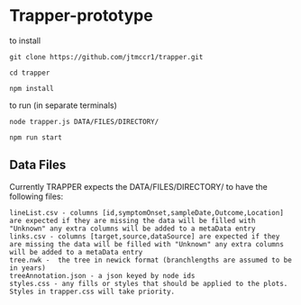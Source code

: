 # Trapper-prototype

to install
```
git clone https://github.com/jtmccr1/trapper.git

cd trapper

npm install
```
to run (in separate terminals)
```
node trapper.js DATA/FILES/DIRECTORY/
```

```
npm run start
```

## Data Files

Currently TRAPPER expects the DATA/FILES/DIRECTORY/ to have the following files:
```
lineList.csv - columns [id,symptomOnset,sampleDate,Outcome,Location] are expected if they are missing the data will be filled with "Unknown" any extra columns will be added to a metaData entry
links.csv - columns [target,source,dataSource] are expected if they are missing the data will be filled with "Unknown" any extra columns will be added to a metaData entry
tree.nwk -  the tree in newick format (branchlengths are assumed to be in years)
treeAnnotation.json - a json keyed by node ids
styles.css - any fills or styles that should be applied to the plots. Styles in trapper.css will take priority.
```
